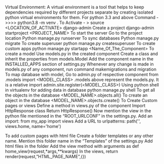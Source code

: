 Virtual Environment:
A virtual environment is a tool that helps to keep dependencies required by different projects separate by creating isolated python virtual environments for them.
	For python 3.3 and above
		Command ->>>> python3.8 -m venv .
To Activate - > source <LOCATION_OF_ACTIVATE>
django-admin 
Create a project
django-admin startproject <PROJECT_NAME> <LOCATION>
To start the server
Go to the project location
Python manage.py runserver
To sync databases
Python manage.py migrate
To create superuser
python manage.py createsuperuser
To create custom apps
python manage.py startapp <Name_Of_The_Component>
To create a model
Use models.py in the created component
Create a class and inherit the properties from models.Model
Add the component name in the INSTALLED_APPS section of settings.py
Whenever any change is made in models.py of any component, run command makemigrations and migration
To map database with model,
Go to admin.py of respective component
from .models import <MODEL_CLASS>
.models above represent the models.py. It is a relative import
admin.site.register(<MODEL_CLASS>)
Using python shell in virtualenv for adding data in database
python manage.py shell
To get all the objects in the database <MODEL_NAME>.objects.all()
To create an object in the database <MODEL_NAME>.objects.create()
To Create Custom pages or views
Define a method in views.py of the component
Import HttpResponse class
Return HttpResponse(<HTML>)
Now mention the view in the python file mentioned in the “ROOT_URLCONF” in the settings.py.
Add an import:  from my_app import views
Add a URL to urlpatterns:  path('', views.home, name='home')
 
To add custom pages with html file
Create a folder templates or any other name.
Mention this folder name in the “Templates” of the settings.py
Add html files in the folder
Add the view method with arguments as def home_view(request,*args,**kwargs)
In the views, return render(request,”HTML_PAGE_NAME”,{})

